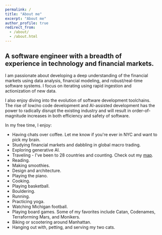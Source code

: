 ```yaml
---
permalink: /
title: "About me"
excerpt: "About me"
author_profile: true
redirect_from:
  - /about/
  - /about.html
---
```


## A software engineer with a breadth of experience in technology and financial markets.

I am passionate about developing a deep understanding of the financial markets using data analysis, financial modeling, and robust/real-time software systems. I focus on iterating using rapid ingestion and actionization of new data.

I also enjoy diving into the evolution of software development toolchains. The rise of low/no code development and AI-assisted development has the power to radically disrupt the existing industry and will result in order-of-magnitude increases in both efficiency and safety of software.

In my free time, I enjoy:

- Having chats over coffee. Let me know if you're ever in NYC and want to pick my brain.
- Studying financial markets and dabbling in global macro trading.
- Exploring generative AI.
- Traveling - I've been to 28 countries and counting. Check out my [map](https://mikeshen.github.io/images/MapChart_Map.png).
- Reading.
- Making smoothies.
- Design and architecture.
- Playing the piano.
- Cooking.
- Playing basketball.
- Bouldering.
- Running.
- Practicing yoga.
- Watching Michigan football.
- Playing board games. Some of my favorites include Catan, Codenames, Terraforming Mars, and Monikers.
- Biking or scootering around Manhattan.
- Hanging out with, petting, and serving my two cats.
